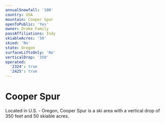 ```yaml
---
annualSnowfall: '100'
country: USA
mountain: Cooper Spur
openToPublic: 'Yes'
owner: Drake Family
passAffiliations: Indy
skiableAcres: '50'
skied: 'No'
state: Oregon
surfaceLiftsOnly: 'No'
verticalDrop: '350'
operated:
  '2324': true
  '2425': true
---
```



# Cooper Spur

Located in U.S. - Oregon, Cooper Spur is a ski area with a vertical drop of 350 feet and 50 skiable acres.
